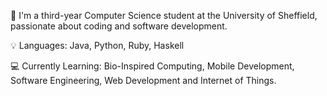 👋 I'm a third-year Computer Science student at the University of Sheffield, passionate about coding and software development. 

💡 Languages: Java, Python, Ruby, Haskell

💻 Currently Learning: Bio-Inspired Computing, Mobile Development, Software Engineering, Web Development and Internet of Things.
